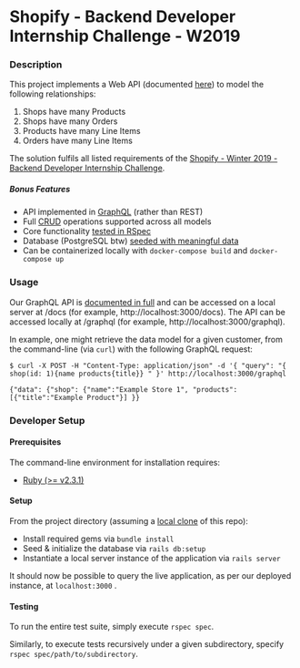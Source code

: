 # Shopify - Backend Developer Internship Challenge - W2019

### Description

This project implements a Web API (documented [here](public/docs/index.html)) to model the following relationships:

1. Shops have many Products 
2. Shops have many Orders
3. Products have many Line Items
4. Orders have many Line Items

The solution fulfils all listed requirements of the [Shopify - Winter 2019 - Backend Developer Internship Challenge](https://docs.google.com/document/d/1YYDRf_CgQRryf5lZdkZ2o3Hm3erFSaISL1L1s8kLqsI/edit).

##### Bonus Features

  * API implemented in [GraphQL](https://graphql.org/) (rather than REST)
  * Full [CRUD](https://en.wikipedia.org/wiki/Create,_read,_update_and_delete) operations supported across all models 
  * Core functionality [tested in RSpec](spec/)
  * Database (PostgreSQL btw) [seeded with meaningful data](db/seeds.rb)
  * Can be containerized locally with `docker-compose build` and `docker-compose up`

### Usage

Our GraphQL API is [documented in full](public/docs/index.html) and can be accessed on a local server at /docs (for example, http://localhost:3000/docs).
The API can be accessed locally at /graphql (for example, http://localhost:3000/graphql).

In example, one might retrieve the data model for a given customer, from the command-line (via `curl`) with the following GraphQL request:

```
$ curl -X POST -H "Content-Type: application/json" -d '{ "query": "{ shop(id: 1){name products{title}} " }' http://localhost:3000/graphql

{"data": {"shop": {"name":"Example Store 1", "products":[{"title":"Example Product"}] }}
```

### Developer Setup

#### Prerequisites

The command-line environment for installation requires:

  * [Ruby (>= v2.3.1)](https://www.ruby-lang.org/en/documentation/installation/)

#### Setup

From the project directory (assuming a [local clone](https://help.github.com/articles/cloning-a-repository/) of this repo):

* Install required gems via `bundle install`
* Seed & initialize the database via `rails db:setup`
* Instantiate a local server instance of the application via `rails server`

It should now be possible to query the live application, as per our deployed instance, at `localhost:3000` .

#### Testing

To run the entire test suite, simply execute `rspec spec`.

Similarly, to execute tests recursively under a given subdirectory, specify `rspec spec/path/to/subdirectory`.